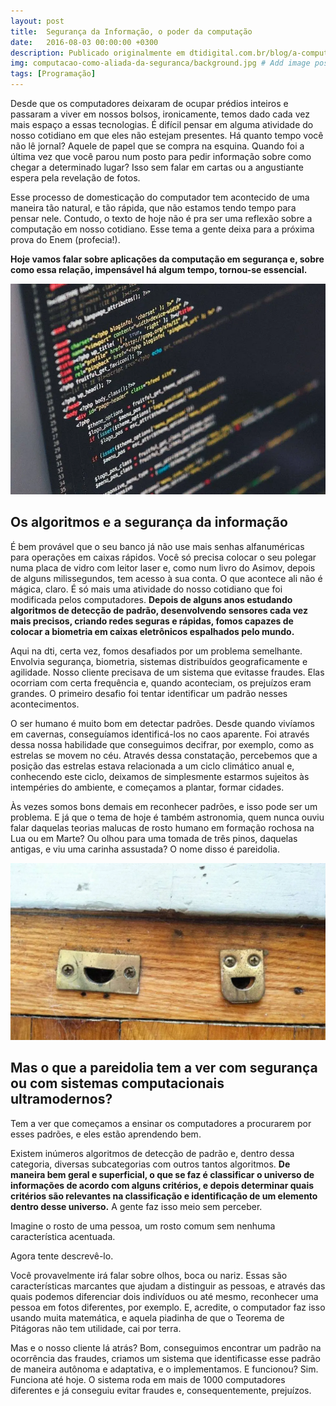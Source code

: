 ```yaml
---
layout: post
title:  Segurança da Informação, o poder da computação
date:   2016-08-03 00:00:00 +0300
description: Publicado originalmente em dtidigital.com.br/blog/a-computacao-como-aliada-da-seguranca/
img: computacao-como-aliada-da-seguranca/background.jpg # Add image post (optional)
tags: [Programação]
---
```


Desde que os computadores deixaram de ocupar prédios inteiros e passaram a viver em nossos bolsos, ironicamente, temos dado cada vez mais espaço a essas tecnologias. É difícil pensar em alguma atividade do nosso cotidiano em que eles não estejam presentes. Há quanto tempo você não lê jornal? Aquele de papel que se compra na esquina. Quando foi a última vez que você parou num posto para pedir informação sobre como chegar a determinado lugar? Isso sem falar em cartas ou a angustiante espera pela revelação de fotos.

Esse processo de domesticação do computador tem acontecido de uma maneira tão natural, e tão rápida, que não estamos tendo tempo para pensar nele. Contudo, o texto de hoje não é pra ser uma reflexão sobre a computação em nosso cotidiano. Esse tema a gente deixa para a próxima prova do Enem (profecia!). 

**Hoje vamos falar sobre aplicações da computação em segurança e, sobre como essa relação, impensável há algum tempo, tornou-se essencial.**

<center>
<img src="/assets/img/computacao-como-aliada-da-seguranca/01.webp" alt="Códigos, códigos, códigos" />
</center>

## Os algoritmos e a segurança da informação
É bem provável que o seu banco já não use mais senhas alfanuméricas para operações em caixas rápidos. Você só precisa colocar o seu polegar numa placa de vidro com leitor laser e, como num livro do Asimov, depois de alguns milissegundos, tem acesso à sua conta. O que acontece ali não é mágica, claro. É só mais uma atividade do nosso cotidiano que foi modificada pelos computadores. **Depois de alguns anos estudando algoritmos de detecção de padrão, desenvolvendo sensores cada vez mais precisos, criando redes seguras e rápidas, fomos capazes de colocar a biometria em caixas eletrônicos espalhados pelo mundo.**

Aqui na dti, certa vez, fomos desafiados por um problema semelhante. Envolvia segurança, biometria, sistemas distribuídos geograficamente e agilidade. Nosso cliente precisava de um sistema que evitasse fraudes. Elas ocorriam com certa frequência e, quando aconteciam, os prejuízos eram grandes. O primeiro desafio foi tentar identificar um padrão nesses acontecimentos.

O ser humano é muito bom em detectar padrões. Desde quando vivíamos em cavernas, conseguíamos identificá-los no caos aparente. Foi através dessa nossa habilidade que conseguimos decifrar, por exemplo, como as estrelas se movem no céu. Através dessa constatação, percebemos que a posição das estrelas estava relacionada a um ciclo climático anual e, conhecendo este ciclo, deixamos de simplesmente estarmos sujeitos às intempéries do ambiente, e começamos a plantar, formar cidades.

Às vezes somos bons demais em reconhecer padrões, e isso pode ser um problema. E já que o tema de hoje é também astronomia, quem nunca ouviu falar daquelas teorias malucas de rosto humano em formação rochosa na Lua ou em Marte? Ou olhou para uma tomada de três pinos, daquelas antigas, e viu uma carinha assustada? O nome disso é pareidolia.

<center>
<img src="/assets/img/computacao-como-aliada-da-seguranca/02.webp" alt="Pareidolia" />
</center>

## Mas o que a pareidolia tem a ver com segurança ou com sistemas computacionais ultramodernos?

Tem a ver que começamos a ensinar os computadores a procurarem por esses padrões, e eles estão aprendendo bem.

Existem inúmeros algoritmos de detecção de padrão e, dentro dessa categoria, diversas subcategorias com outros tantos algoritmos. **De maneira bem geral e superficial, o que se faz é classificar o universo de informações de acordo com alguns critérios, e depois determinar quais critérios são relevantes na classificação e identificação de um elemento dentro desse universo.** A gente faz isso meio sem perceber.

Imagine o rosto de uma pessoa, um rosto comum sem nenhuma característica acentuada.

Agora tente descrevê-lo.

Você provavelmente irá falar sobre olhos, boca ou nariz. Essas são características marcantes que ajudam a distinguir as pessoas, e através das quais podemos diferenciar dois indivíduos ou até mesmo, reconhecer uma pessoa em fotos diferentes, por exemplo.  E, acredite, o computador faz isso usando muita matemática, e aquela piadinha de que o Teorema de Pitágoras não tem utilidade, cai por terra.

Mas e o nosso cliente lá atrás? Bom, conseguimos encontrar um padrão na ocorrência das fraudes, criamos um sistema que identificasse esse padrão de maneira autônoma e adaptativa, e o implementamos. E funcionou? Sim. Funciona até hoje. O sistema roda em mais de 1000 computadores diferentes e já conseguiu evitar fraudes e, consequentemente, prejuízos.